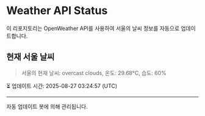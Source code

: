 
# Weather API Status

이 리포지토리는 OpenWeather API를 사용하여 서울의 날씨 정보를 자동으로 업데이트합니다.

## 현재 서울 날씨
> 서울의 현재 날씨: overcast clouds, 온도: 29.68°C, 습도: 60%

⏳ 업데이트 시간: 2025-08-27 03:24:57 (UTC)

---
자동 업데이트 봇에 의해 관리됩니다.
